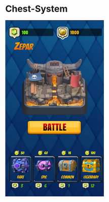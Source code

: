 # Chest-System

![Chest System](https://github.com/Zepar99/Chest-System/blob/main/Chest%20System.PNG)

